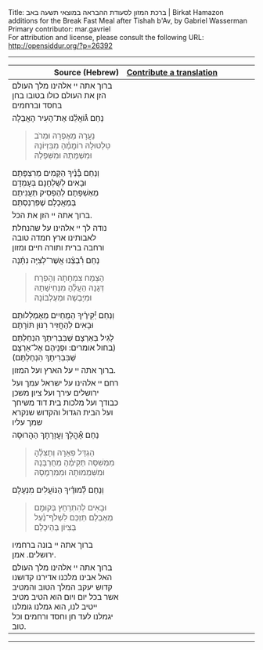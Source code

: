 <html>
<head></head>
<body>
Title: ברכת המזון לסעודת ההבראה במוצאי תשעה באב | Birkat Hamazon additions for the Break Fast Meal after Tishah b'Av, by Gabriel Wasserman<br />
Primary contributor: mar.gavriel<br />
For attribution and license, please consult the following URL: <a href="http://opensiddur.org/?p=26392">http://opensiddur.org/?p=26392</a>
<p />
<hr />

<table style="margin-left: auto;margin-right: auto;" class="draggable">
<thead><tr><th id="x" style="text-align: right;">Source (Hebrew)</th><th style="text-align: left;"><a href="https://opensiddur.org/contributing/upload/">Contribute a translation</a></th></tr></thead>
<tbody>
<tr><td style="vertical-align:top;" width="46%">
<div class="liturgy" lang="he">
ברוך אתה יי אלהינו מלך העולם הזן את העולם כולו בטובו בחן בחסד וברחמים
</span></div></td>
 
<td style="vertical-align:top;" width="53%">
<div class="english" lang="en">

</div></td></tr>


<tr><td style="vertical-align:top;" width="46%">
<div class="liturgy" lang="he">
נַחֵם
גּ֯וֹאֲלֵ֫נוּ אֶת־הָעִיר הָאֲבֵלָה
<blockquote>נַעֲרָהּ מֵאֶפְרָהּ וּמֵרֹב טִלְטוּלָהּ
רוֹמֲמֶ֫הָ מִבִּזְיוֹנָהּ וּמִשַּׁמָּתָהּ וּמִשִּׁפְלָהּ</blockquote>
וְנַחֵם
בָּ֯נֶ֫יךָ הַקָּמִים מֵרִצְפָּתָם
וּבָאִים לְשֻׁלְחָנָם בְּעָמְדָם מֵאַשְׁפָּתָם
לְהַפְסִיק תַּעֲנִיתָם בְּמַאֲכָלָם שֶׁפִּרְנַסְתָּם
</span></div></td>
 
<td style="vertical-align:top;" width="53%">
<div class="english" lang="en">

</div></td></tr>


<tr><td style="vertical-align:top;" width="46%">
<div class="liturgy" lang="he">
ברוך אתה יי הזן את הכל.
</span></div></td>
 
<td style="vertical-align:top;" width="53%">
<div class="english" lang="en">

</div></td></tr>


<tr><td style="vertical-align:top;" width="46%">
<div class="liturgy" lang="he">
נודה לך יי אלהינו על שהנחלת לאבותינו ארץ חמדה טובה ורחבה ברית ותורה חיים ומזון
</span></div></td>
 
<td style="vertical-align:top;" width="53%">
<div class="english" lang="en">

</div></td></tr>


<tr><td style="vertical-align:top;" width="46%">
<div class="liturgy" lang="he">
נַחֵם
רִ֯בְצֵ֫נוּ אֲשֶׁר־לְצִיָּה נִתָּ֫נָה
<blockquote>הַצְמַח צִמְחָתָהּ וְהַפְרַח דְּגָנָהּ
הַעֲלֶ֫הָ מִנְּחִישָׁתָהּ וּמִיָּבְשָׁהּ וּמֵעֶלְבּוֹנָהּ</blockquote>
וְנַחֵם
יַ֯קִּירֶ֫יךָ הַמֻחְיִים מֵאֻמְלָלוּתָם
וּבָאִים לְהַחֲזִיר רִנּוּן תּוֹרָתָם
</span></div></td>
 
<td style="vertical-align:top;" width="53%">
<div class="english" lang="en">

</div></td></tr>


<tr><td style="vertical-align:top;" width="46%">
<div class="liturgy" lang="he">
לָגִיל בְּאַרְצָם שֶׁבִּבְרִיתָךְ הִנְחַלְתָּם (בחול אומרים: וּפְנֵיהֶם אֶל־אַרְצָם שֶׁבִּבְרִיתָךְ הִנְחַלְתָּם)
</span></div></td>
 
<td style="vertical-align:top;" width="53%">
<div class="english" lang="en">

</div></td></tr>


<tr><td style="vertical-align:top;" width="46%">
<div class="liturgy" lang="he">
ברוך אתה יי על הארץ ועל המזון.
</span></div></td>
 
<td style="vertical-align:top;" width="53%">
<div class="english" lang="en">

</div></td></tr>


<tr><td style="vertical-align:top;" width="46%">
<div class="liturgy" lang="he">
רחם יי אלהינו על ישראל עמך ועל ירושלים עירך ועל ציון משכן כבודך ועל מלכות בית דוד משיחך ועל הבית הגדול והקדוש שנקרא שמך עליו
</span></div></td>
 
<td style="vertical-align:top;" width="53%">
<div class="english" lang="en">

</div></td></tr>


<tr><td style="vertical-align:top;" width="46%">
<div class="liturgy" lang="he">
נַחֵם
אָ֯הֳלָךְ וַעֲזָרָתָךְ הַהֲרוּסָה
<blockquote>הַגְדֵּל פְּאֵרָהּ וְתַצִּלֶ֫הָ מִמְּשִׁסָּה
תְּקִימֶ֫הָ מֵחֻרְבָּנָהּ וּמִשִּׁמְמוּתָהּ וּמִמִּרְמָסָהּ</blockquote>
וְנַחֵם
לְ֯מוּדֶ֫יךָ הַנּוֹעֲלִים מִנְעָלָם
<blockquote>וּבָאִים לְהִתְרַחֵץ בְּקוּמָם מֵאֶבְלָם
תְּזַכֵּם לִשְׁלֹף־נַ֫עַל בְּצִיּוֹן בְּהֵיכָלָם</blockquote>
ברוך אתה יי בונה ברחמיו ירושלים. אמן.
</span></div></td>
 
<td style="vertical-align:top;" width="53%">
<div class="english" lang="en">

</div></td></tr>


<tr><td style="vertical-align:top;" width="46%">
<div class="liturgy" lang="he">
ברוך אתה יי אלהינו מלך העולם האל אבינו מלכנו אדירנו קדושנו קדוש יעקב המלך הטוב והמטיב אשר בכל יום ויום הוא הטיב מטיב ייטיב לנו, הוא גמלנו גומלנו יגמלנו לעד חן וחסד ורחמים וכל טוב.
</span></div></td>
 
<td style="vertical-align:top;" width="53%">
<div class="english" lang="en">

</span></div></td></tr>
</tbody></table>

<hr />

&nbsp;
</body>
</html>